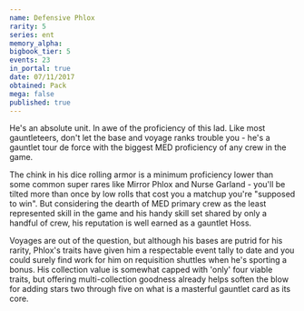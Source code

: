 ```yaml
---
name: Defensive Phlox
rarity: 5
series: ent
memory_alpha:
bigbook_tier: 5
events: 23
in_portal: true
date: 07/11/2017
obtained: Pack
mega: false
published: true
---
```


He's an absolute unit. In awe of the proficiency of this lad. Like most gauntleteers, don't let the base and voyage ranks trouble you - he's a gauntlet tour de force with the biggest MED proficiency of any crew in the game.

The chink in his dice rolling armor is a minimum proficiency lower than some common super rares like Mirror Phlox and Nurse Garland - you'll be tilted more than once by low rolls that cost you a matchup you're "supposed to win". But considering the dearth of MED primary crew as the least represented skill in the game and his handy skill set shared by only a handful of crew, his reputation is well earned as a gauntlet Hoss.

Voyages are out of the question, but although his bases are putrid for his rarity, Phlox's traits have given him a respectable event tally to date and you could surely find work for him on requisition shuttles when he's sporting a bonus. His collection value is somewhat capped with 'only' four viable traits, but offering multi-collection goodness already helps soften the blow for adding stars two through five on what is a masterful gauntlet card as its core.
